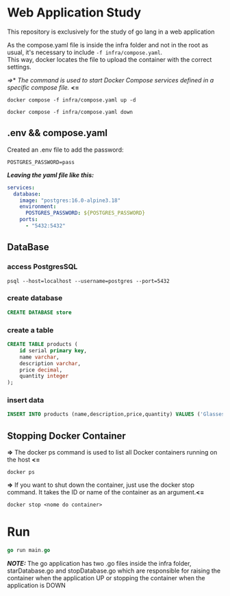 # Web Application Study

This repository is exclusively for the study of go lang in a web application

As the compose.yaml file is inside the infra folder and not in the root as usual, it's necessary to include `-f infra/compose.yaml`.  
This way, docker locates the file to upload the container with the correct settings.


*=>** *The command is used to start Docker Compose services defined in a specific compose file.* **<=**
```shell
docker compose -f infra/compose.yaml up -d  

docker compose -f infra/compose.yaml down
```

## .env && compose.yaml
Created an .env file to add the password:  
```env
POSTGRES_PASSWORD=pass
```



***Leaving the yaml file like this:***   

```yaml
services:
  database:
    image: "postgres:16.0-alpine3.18"
    environment:
      POSTGRES_PASSWORD: ${POSTGRES_PASSWORD}
    ports:
      - "5432:5432"
```

## DataBase
### access PostgresSQL
```shell
psql --host=localhost --username=postgres --port=5432
```

### create database
```sql
CREATE DATABASE store
```

### create a table
```sql
CREATE TABLE products (
    id serial primary key,
    name varchar,
    description varchar,
    price decimal,
    quantity integer
);

```
### insert data
```sql
INSERT INTO products (name,description,price,quantity) VALUES ('Glasses', 'Hyper Technology Black Glasses', 999.99, 2)
```

## Stopping Docker Container

**=>** The docker ps command is used to list all Docker containers running on the host **<=**
```shell
docker ps
```
**=>** If you want to shut down the container, just use the docker stop command. It takes the ID or name of the container as an argument.**<=**
```shell
docker stop <nome do container>
```



# Run
```go
go run main.go
```


***NOTE:*** The go application has two .go files inside the infra folder, starDatabase.go and stopDatabase.go which are responsible for raising the container when the application UP or stopping the container when the application is DOWN


